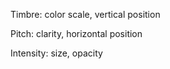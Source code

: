 Timbre: color scale, vertical position

Pitch: clarity, horizontal position

Intensity: size, opacity
